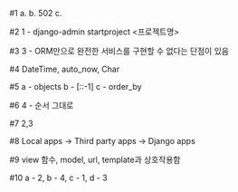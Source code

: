 #1 
a.
b. 502
c.

#2
1 - django-admin startproject <프로젝트명>

#3 3 - ORM만으로 완전한 서비스를 구현할 수 없다는 단점이 있음

#4 DateTime, auto_now, Char

#5
a - objects
b - [::-1]
c - order_by

#6
4 - 순서 그대로

#7 2,3

#8 Local apps -> Third party apps -> Django apps

#9 view 함수, model, url, template과 상호작용함

#10 a - 2, b - 4, c - 1, d - 3